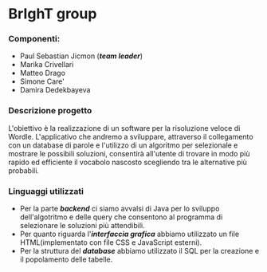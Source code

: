 # BrIghT group
### Componenti:
- Paul Sebastian Jicmon (**_team leader_**)
- Marika Crivellari
- Matteo Drago
- Simone Care'
- Damira Dedekbayeva

### Descrizione progetto

L'obiettivo è la realizzazione di un software per la risoluzione veloce di Wordle.
L'applicativo che andremo a sviluppare, attraverso il collegamento con un database di parole e l'utilizzo di un algoritmo per selezionale e mostrare le possibili soluzioni, consentirà all'utente di trovare in modo più rapido ed efficiente il vocabolo nascosto scegliendo tra le alternative più probabili.


### Linguaggi utilizzati
* Per la parte **_backend_** ci siamo avvalsi di Java per lo sviluppo dell'algotritmo e delle query che consentono al programma di selezionare le soluzioni più attendibili.
* Per quanto riguarda l'**_interfaccia grafica_** abbiamo utilizzato un file HTML(implementato con file CSS e JavaScript esterni).
* Per la struttura del **_database_** abbiamo utilizzato il SQL per la creazione e il popolamento delle tabelle.


